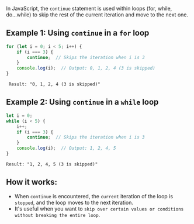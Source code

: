
In JavaScript, the `continue` statement is used within loops (for, while, do...while) to skip the rest of the current iteration and move to the next one.

## Example 1: Using `continue` in a `for` loop

```javascript
for (let i = 0; i < 5; i++) {
    if (i === 3) {
        continue;  // Skips the iteration when i is 3
    }
    console.log(i);  // Output: 0, 1, 2, 4 (3 is skipped)
}
```
` Result: "0, 1, 2, 4 (3 is skipped)"`

## Example 2: Using `continue` in a `while` loop
```javascript
let i = 0;
while (i < 5) {
    i++;
    if (i === 3) {
        continue;  // Skips the iteration when i is 3
    }
    console.log(i);  // Output: 1, 2, 4, 5
}
```
`Result: "1, 2, 4, 5 (3 is skipped)"`

## How it works:
+ When `continue` is encountered, the `current` iteration of the loop is `stopped`, and the loop moves to the next iteration.
+ It's useful when you want to `skip over certain values or conditions without breaking the entire loop`.



